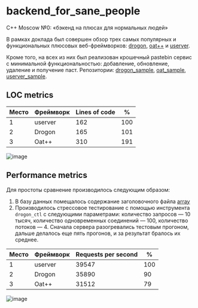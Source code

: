 # backend_for_sane_people

C++ Moscow №0: «‎бэкенд на плюсах для нормальных людей»‎

В рамках доклада был совершен обзор трех самых популярных и функциональных плюсовых веб-фреймворков: [drogon](https://github.com/cppmoscow/drogon_sample), [oat++](https://github.com/cppmoscow/oat_sample) и [userver](https://github.com/cppmoscow/userver_sample).

Кроме того, на всех из них был реализован крошечный pastebin сервис с минимальной функциональностью: добавление, обновление, удаление и получение паст. Репозитории: [drogon_sample](https://github.com/cppmoscow/drogon_sample), [oat_sample](https://github.com/cppmoscow/oat_sample), [userver_sample](https://github.com/cppmoscow/userver_sample).

## LOC metrics

| Место | Фреймворк | Lines of code | % |
| ----- | --------- | ------------- | - |
| 1     | userver   | 162           | 100 |
| 2     | Drogon    | 165           | 101 |
| 3     | Oat++     | 310           | 191 |

![image](https://github.com/cppmoscow/backend_for_sane_people/assets/47888628/e82ba3fd-53e0-40a1-879b-995749011c80)

## Performance metrics

Для простоты сравнение производилось следующим образом:

1. В базу данных помещалось содержание заголовочного файла [array](https://github.com/llvm/llvm-project/blob/main/libcxx/include/array)
2. Производилось стрессовое тестирование с помощью инструмента `drogon_ctl` с следующими параметрами: количество запросов — 10 тысяч, количество одновременных соединений — 100, количество потоков — 4. Сначала сервера разогревались тестовым прогоном, дальше делалось еще пять прогонов, и за результат бралось их среднее.

| Место | Фреймворк | Requests per second | % |
| ----- | --------- | ------------------- | - |
| 1     | userver   | 39547               | 100 |
| 2     | Drogon    | 35890               | 90  |
| 3     | Oat++     | 31512               | 79  |

![image](https://github.com/cppmoscow/backend_for_sane_people/assets/47888628/574bc817-2160-485b-a089-ddfdedaf8587)
